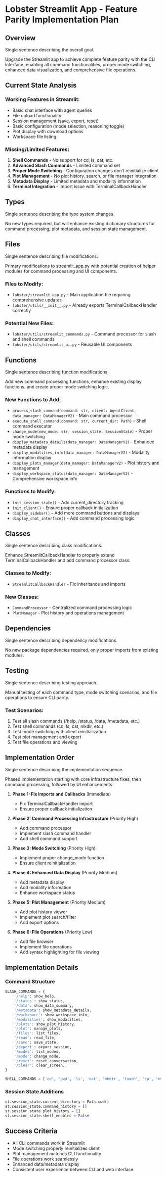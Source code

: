 # Lobster Streamlit App - Feature Parity Implementation Plan

## Overview
Single sentence describing the overall goal.

Upgrade the Streamlit app to achieve complete feature parity with the CLI interface, enabling all command functionalities, proper mode switching, enhanced data visualization, and comprehensive file operations.

## Current State Analysis

### Working Features in Streamlit:
- Basic chat interface with agent queries
- File upload functionality
- Session management (save, export, reset)
- Basic configuration (mode selection, reasoning toggle)
- Plot display with download options
- Workspace file listing

### Missing/Limited Features:
1. **Shell Commands** - No support for cd, ls, cat, etc.
2. **Advanced Slash Commands** - Limited command set
3. **Proper Mode Switching** - Configuration changes don't reinitialize client
4. **Plot Management** - No plot history, search, or file manager integration
5. **Metadata Display** - Limited metadata and modality information
6. **Terminal Integration** - Import issue with TerminalCallbackHandler

## Types
Single sentence describing the type system changes.

No new types required, but will enhance existing dictionary structures for command processing, plot metadata, and session state management.

## Files
Single sentence describing file modifications.

Primary modifications to streamlit_app.py with potential creation of helper modules for command processing and UI components.

### Files to Modify:
- `lobster/streamlit_app.py` - Main application file requiring comprehensive updates
- `lobster/utils/__init__.py` - Already exports TerminalCallbackHandler correctly

### Potential New Files:
- `lobster/utils/streamlit_commands.py` - Command processor for slash and shell commands
- `lobster/utils/streamlit_ui.py` - Reusable UI components

## Functions
Single sentence describing function modifications.

Add new command processing functions, enhance existing display functions, and create proper mode switching logic.

### New Functions to Add:
- `process_slash_command(command: str, client: AgentClient, data_manager: DataManagerV2)` - Main command processor
- `execute_shell_command(command: str, current_dir: Path)` - Shell command executor
- `change_mode(new_mode: str, session_state: SessionState)` - Proper mode switching
- `display_metadata_details(data_manager: DataManagerV2)` - Enhanced metadata display
- `display_modalities_info(data_manager: DataManagerV2)` - Modality information display
- `display_plots_manager(data_manager: DataManagerV2)` - Plot history and management
- `display_workspace_status(data_manager: DataManagerV2)` - Comprehensive workspace info

### Functions to Modify:
- `init_session_state()` - Add current_directory tracking
- `init_client()` - Ensure proper callback initialization
- `display_sidebar()` - Add more command buttons and displays
- `display_chat_interface()` - Add command processing logic

## Classes
Single sentence describing class modifications.

Enhance StreamlitCallbackHandler to properly extend TerminalCallbackHandler and add command processor class.

### Classes to Modify:
- `StreamlitCallbackHandler` - Fix inheritance and imports

### New Classes:
- `CommandProcessor` - Centralized command processing logic
- `PlotManager` - Plot history and operations management

## Dependencies
Single sentence describing dependency modifications.

No new package dependencies required, only proper imports from existing modules.

## Testing
Single sentence describing testing approach.

Manual testing of each command type, mode switching scenarios, and file operations to ensure CLI parity.

### Test Scenarios:
1. Test all slash commands (/help, /status, /data, /metadata, etc.)
2. Test shell commands (cd, ls, cat, mkdir, etc.)
3. Test mode switching with client reinitialization
4. Test plot management and export
5. Test file operations and viewing

## Implementation Order
Single sentence describing the implementation sequence.

Phased implementation starting with core infrastructure fixes, then command processing, followed by UI enhancements.

1. **Phase 1: Fix Imports and Callbacks** (Immediate)
   - Fix TerminalCallbackHandler import
   - Ensure proper callback initialization

2. **Phase 2: Command Processing Infrastructure** (Priority High)
   - Add command processor
   - Implement slash command handler
   - Add shell command support

3. **Phase 3: Mode Switching** (Priority High)
   - Implement proper change_mode function
   - Ensure client reinitialization

4. **Phase 4: Enhanced Data Display** (Priority Medium)
   - Add metadata display
   - Add modality information
   - Enhance workspace status

5. **Phase 5: Plot Management** (Priority Medium)
   - Add plot history viewer
   - Implement plot search/filter
   - Add export options

6. **Phase 6: File Operations** (Priority Low)
   - Add file browser
   - Implement file operations
   - Add syntax highlighting for file viewing

## Implementation Details

### Command Structure
```python
SLASH_COMMANDS = {
    '/help': show_help,
    '/status': show_status,
    '/data': show_data_summary,
    '/metadata': show_metadata_details,
    '/workspace': show_workspace_info,
    '/modalities': show_modalities,
    '/plots': show_plot_history,
    '/plot': manage_plots,
    '/files': list_files,
    '/read': read_file,
    '/save': save_state,
    '/export': export_session,
    '/modes': list_modes,
    '/mode': change_mode,
    '/reset': reset_conversation,
    '/clear': clear_screen,
}

SHELL_COMMANDS = ['cd', 'pwd', 'ls', 'cat', 'mkdir', 'touch', 'cp', 'mv', 'rm']
```

### Session State Additions
```python
st.session_state.current_directory = Path.cwd()
st.session_state.command_history = []
st.session_state.plot_history = []
st.session_state.shell_enabled = False
```

## Success Criteria
- All CLI commands work in Streamlit
- Mode switching properly reinitializes client
- Plot management matches CLI functionality
- File operations work seamlessly
- Enhanced data/metadata display
- Consistent user experience between CLI and web interface
